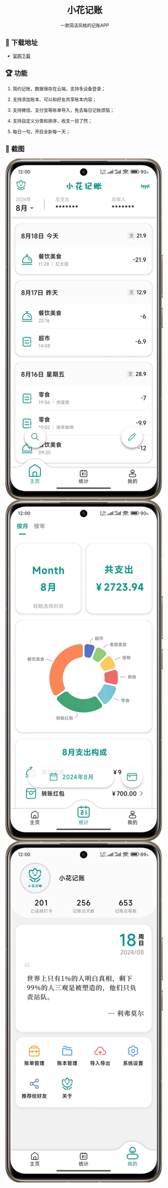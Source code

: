 <h1 align="center">小花记账</h1>

<div align="center">
  一款简洁风格的记账APP
</div>

## 🔗 下载地址
- <a href="https://app.leofitz7.com" target="_blank">官网下载</a>

## 🏆 功能
1. 简约记账，数据保存在云端，支持多设备登录；

2. 支持添加账本、可以和好友共享账本内容；

3. 支持微信、支付宝等账单导入，免去每日记账烦恼；

4. 支持自定义分类和排序，收支一目了然；

5. 每日一句，开启全新每一天；

## 💎 截图

<img src="https://raw.githubusercontent.com/leopold7/XHJZ/main/img/home.png" width = "500" alt="主页" align=center />

<img src="https://raw.githubusercontent.com/leopold7/XHJZ/main/img/statistic.png" width = "500" alt="统计" align=center />

<img src="https://raw.githubusercontent.com/leopold7/XHJZ/main/img/mine.png" width = "500" alt="我的" align=center />
